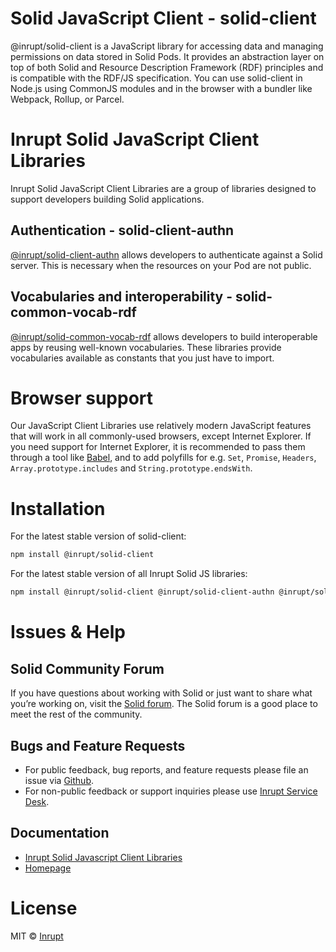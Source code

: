 # Solid JavaScript Client - solid-client
@inrupt/solid-client is a JavaScript library for accessing data and managing permissions on data stored in Solid Pods. It provides an abstraction layer on top of both Solid and Resource Description Framework (RDF) principles and is compatible with the RDF/JS specification. You can use solid-client in Node.js using CommonJS modules and in the browser with a bundler like Webpack, Rollup, or Parcel.

# Inrupt Solid JavaScript Client Libraries
Inrupt Solid JavaScript Client Libraries are a group of libraries designed to support developers building Solid applications.

## Authentication - solid-client-authn
[@inrupt/solid-client-authn](https://github.com/inrupt/solid-client-authn) allows developers to authenticate against a Solid server. This is necessary when the resources on your Pod are not public.

## Vocabularies and interoperability - solid-common-vocab-rdf
[@inrupt/solid-common-vocab-rdf](https://github.com/inrupt/solid-common-vocab-rdf) allows developers to build interoperable apps by reusing well-known vocabularies. These libraries provide vocabularies available as constants that you just have to import.

# Browser support
Our JavaScript Client Libraries use relatively modern JavaScript features that will work in all commonly-used browsers, except Internet Explorer. If you need support for Internet Explorer, it is recommended to pass them through a tool like [Babel](https://babeljs.io), and to add polyfills for e.g. `Set`, `Promise`, `Headers`, `Array.prototype.includes` and `String.prototype.endsWith`.

# Installation

For the latest stable version of solid-client:
```bash
npm install @inrupt/solid-client
```

For the latest stable version of all Inrupt Solid JS libraries:
```bash
npm install @inrupt/solid-client @inrupt/solid-client-authn @inrupt/solid-common-vocab
```

# Issues & Help

## Solid Community Forum
If you have questions about working with Solid or just want to share what you’re working on, visit the [Solid forum](https://forum.solidproject.org/). The Solid forum is a good place to meet the rest of the community.

## Bugs and Feature Requests
* For public feedback, bug reports, and feature requests please file an issue via [Github](https://github.com/microsoft/TypeScript/issues).
* For non-public feedback or support inquiries please use [Inrupt Service Desk](https://inrupt.atlassian.net/servicedesk).

## Documentation
*  [Inrupt Solid Javascript Client Libraries](https://docs.inrupt.com/client-libraries/solid-client-js)
*  [Homepage](https://docs.inrupt.com/)


# License

MIT © [Inrupt](https://inrupt.com)
